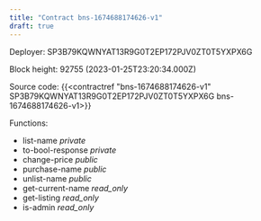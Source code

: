 ```yaml
---
title: "Contract bns-1674688174626-v1"
draft: true
---
```

Deployer: SP3B79KQWNYAT13R9G0T2EP172PJV0ZT0T5YXPX6G


 



Block height: 92755 (2023-01-25T23:20:34.000Z)

Source code: {{<contractref "bns-1674688174626-v1" SP3B79KQWNYAT13R9G0T2EP172PJV0ZT0T5YXPX6G bns-1674688174626-v1>}}

Functions:

* list-name _private_
* to-bool-response _private_
* change-price _public_
* purchase-name _public_
* unlist-name _public_
* get-current-name _read_only_
* get-listing _read_only_
* is-admin _read_only_

